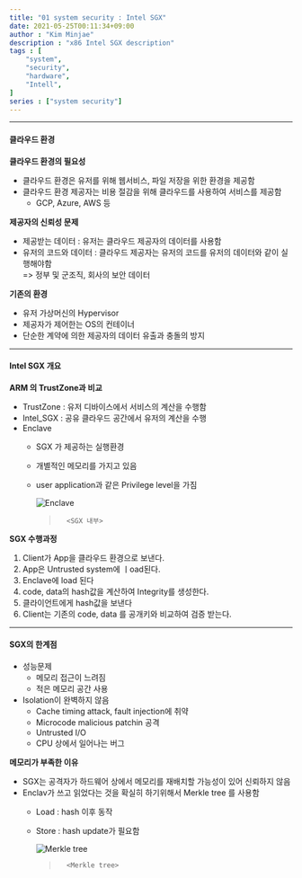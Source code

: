 ```yaml
---
title: "01 system security : Intel SGX"
date: 2021-05-25T00:11:34+09:00
author : "Kim Minjae"
description : "x86 Intel SGX description"
tags : [
    "system",
    "security",
    "hardware",
    "Intell",
]
series : ["system security"]
---
```


---

#### **클라우드 환경**
>
**클라우드 환경의 필요성**   
- 클라우드 환경은 유저를 위해 웹서비스, 파일 저장을 위한 환경을 제공함   
- 클라우드 환경 제공자는 비용 절감을 위해 클라우드를 사용하여 서비스를 제공함   
  - GCP, Azure, AWS 등

**제공자의 신뢰성 문제**   
- 제공받는 데이터 : 유저는 클라우드 제공자의 데이터를 사용함
- 유저의 코드와 데이터 : 클라우드 제공자는 유저의 코드를 유저의 데이터와 같이 실행해야함   
=> 정부 및 군조직, 회사의 보안 데이터

**기존의 환경**   
- 유저 가상머신의 Hypervisor
- 제공자가 제어한는 OS의 컨테이너
- 단순한 계약에 의한 제공자의 데이터 유출과 충돌의 방지
---
#### **Intel SGX 개요**   
>
**ARM 의 TrustZone과 비교**   
- TrustZone : 유저 디바이스에서 서비스의 계산을 수행함   
- Intel_SGX : 공유 클라우드 공간에서 유저의 계산을 수행
- Enclave
  - SGX 가 제공하는 실행환경
  - 개별적인 메모리를 가지고 있음
  - user application과 같은 Privilege level을 가짐


    ![Enclave](/img/SGX_01.jpg)
    >       <SGX 내부>

**SGX 수행과정**   
1. Client가 App을 클라우드 환경으로 보낸다.
2. App은 Untrusted system에 ㅣoad된다.
3. Enclave에 load 된다
4. code, data의 hash값을 계산하여 Integrity를 생성한다.
5. 클라이언트에게 hash값을 보낸다
6. Client는 기존의 code, data 를 공개키와 비교하여 검증 받는다.   

---

#### **SGX의 한계점**   

- 성능문제
  - 메모리 접근이 느려짐
  - 적은 메모리 공간 사용
- Isolation이 완벽하지 않음
  - Cache timing attack, fault injection에 취약
  - Microcode malicious patchin 공격
  - Untrusted I/O
  - CPU 상에서 일어나는 버그

**메모리가 부족한 이유**   

- SGX는 공격자가 하드웨어 상에서 메모리를 재배치할 가능성이 있어 신뢰하지 않음
- Enclav가 쓰고 읽었다는 것을 확실히 하기위해서 Merkle tree 를 사용함
  - Load : hash 이후 동작
  - Store : hash update가 필요함

    ![Merkle tree](./img/SGX_02.jpg)
    >       <Merkle tree>

